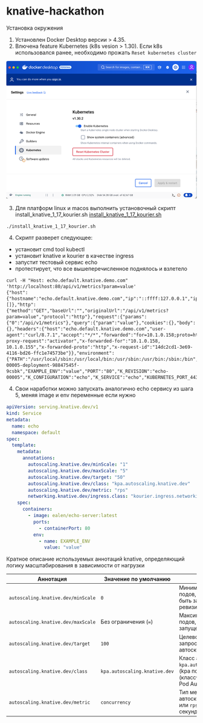 # knative-hackathon

Установка окружения

1. Установлен Docker Desktop версии > 4.35.  
2. Влючена feature Kubernetes (k8s vesion > 1.30). Если k8s использовался ранее, необходимо прожать `Reset kubernetes cluster`
   
![](img.png)  

3. Для платформ linux и macos выполнить установочный скрипт install_knative_1_17_kourier.sh [install_knative_1_17_kourier.sh](install_knative_1_17.sh)    
```shell
./install_knative_1_17_kourier.sh
``` 
4. Скрипт разверет следующее:
- установит cmd tool kubectl
- установит knative и kourier в качестве ingress
- запустит тестовый сервис echo
- протестирует, что все вышеперечисленное поднялось и взлетело

```shell
curl -H "Host: echo.default.knative.demo.com" 'http://localhost:80/api/v1/metrics?param=value'
{"host":{"hostname":"echo.default.knative.demo.com","ip":"::ffff:127.0.0.1","ips":[]},"http":{"method":"GET","baseUrl":"","originalUrl":"/api/v1/metrics?param=value","protocol":"http"},"request":{"params":{"0":"/api/v1/metrics"},"query":{"param":"value"},"cookies":{},"body":{},"headers":{"host":"echo.default.knative.demo.com","user-agent":"curl/8.7.1","accept":"*/*","forwarded":"for=10.1.0.158;proto=http","k-proxy-request":"activator","x-forwarded-for":"10.1.0.158, 10.1.0.155","x-forwarded-proto":"http","x-request-id":"14dc2cd1-3e69-4116-bd26-ffc1e74573be"}},"environment":{"PATH":"/usr/local/sbin:/usr/local/bin:/usr/sbin:/usr/bin:/sbin:/bin","HOSTNAME":"echo-00005-deployment-98847545f-9csbk","EXAMPLE_ENV":"value","PORT":"80","K_REVISION":"echo-00005","K_CONFIGURATION":"echo","K_SERVICE":"echo","KUBERNETES_PORT_443_TCP_ADDR":"10.96.0.1","KUBERNETES_SERVICE_HOST":"10.96.0.1","KUBERNETES_SERVICE_PORT":"443","KUBERNETES_SERVICE_PORT_HTTPS":"443","KUBERNETES_PORT":"tcp://10.96.0.1:443","KUBERNETES_PORT_443_TCP":"tcp://10.96.0.1:443","KUBERNETES_PORT_443_TCP_PROTO":"tcp","KUBERNETES_PORT_443_TCP_PORT":"443","NODE_VERSION":"20.11.0","YARN_VERSION":"1.22.19","HOME":"/root"}}
```   
4. Свои наработки можно запускать аналогично echo сервису из шага 5, меняя image и env переменные если нужно

```yaml
apiVersion: serving.knative.dev/v1
kind: Service
metadata:
  name: echo
  namespace: default
spec:
  template:
    metadata:
      annotations:
        autoscaling.knative.dev/minScale: "1"
        autoscaling.knative.dev/maxScale: "5"
        autoscaling.knative.dev/target: "50"
        autoscaling.knative.dev/class: "kpa.autoscaling.knative.dev"
        autoscaling.knative.dev/metric: "rps"
        networking.knative.dev/ingress.class: "kourier.ingress.networking.knative.dev"
    spec:
      containers:
        - image: ealen/echo-server:latest
          ports:
            - containerPort: 80
          env:
            - name: EXAMPLE_ENV
              value: "value"
```

Кратное описание используемых аннотаций knative, определяющий логику масштабирования в зависимости от нагрузки

| Аннотация                                                   | Значение по умолчанию         | Описание                                                                                 |
|-------------------------------------------------------------|-------------------------------|-----------------------------------------------------------------------------------------|
| `autoscaling.knative.dev/minScale`                          | `0`                           | Минимальное количество подов, которые должны быть запущены для ревизии.                 |
| `autoscaling.knative.dev/maxScale`                          | Без ограничения (`∞`)         | Максимальное количество подов, которые могут быть запущены для ревизии.                 |
| `autoscaling.knative.dev/target `                           | `100`                         | Целевое количество запросов на контейнер для автоскейлинга.                             |
| `autoscaling.knative.dev/class`                             | `kpa.autoscaling.knative.dev` | Класс автоскейлинга: `kpa.autoscaling.knative.dev` (kpa по умолчанию) или `hpa` (классчический  Horizontal Pod Autoscaler из k8s.            |
| `autoscaling.knative.dev/metric`                            | `concurrency`                 | Тип метрики для автоскейлинга: `concurrency` или `rps` (запросы в секунду).             |
